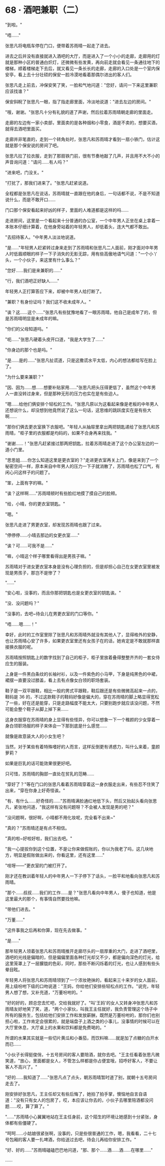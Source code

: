 <link rel="stylesheet" href="../styles/text.css" />
<h1>68 · 酒吧兼职（二）</h1>

"到啦。"

"唔……"

张思凡将电瓶车停在门口，便带着苏雨晴一起走了进去。

进去之后并没有直接就进入酒吧的大厅，而是进入了一个小小的走廊，走廊用的灯就是那种小区的普通白炽灯，还微微有些发黄，再向前走就会看见一条通往地下的楼梯，顺着楼梯走下去后，就又看见一条长长的走廊，走廊的入口处是一个室内保安亭，看上去十分壮硕的保安一脸冷漠地看着那偶尔进出的客人们。

张思凡走上前去，冲保安笑了笑，一脸和气地问道："您好，请问一下来这里兼职应该找谁？"

保安斜睨了张思凡一眼，指了指走廊里面，冷淡地说道："进去左边的房间。"

"哦，谢谢。"张思凡十分有礼貌的道了声谢，然后拉着苏雨晴朝走廊的里面走。

走廊的左边有一家小卖部，里面卖的是各种烟和小零食，酒是不卖的，想要买酒，就得去酒吧里面买。

走廊并非笔直的，走到一个转角处时，张思凡和苏雨晴才看到一扇小铁门，估计这就是那个保安说的房间了吧。

张思凡拉了拉衣服，走到了那扇铁门前，很有节奏地敲了几声，并且用不大不小的声音询问道："请问……有人吗？"

"进来吧，门没关。"

"打扰了，那我们进来了。"张思凡赶紧说道。

全程都是张思凡在说话，苏雨晴就一直跟在他的身后，一句话都不说，不是不知道说什么，而是不敢开口……

门口那个保安看起来好凶的样子，里面的人难道都是这样的吗……

走进房间，这里是一个看起来十分普通的办公室，一个中年男人正坐在桌上拿着一本账本仔细计算着，在他身旁站着的年轻男人，却低着头，连大气都不敢出。

"去招待客人。"中年男人淡淡地说道。

"是……"年轻男人赶紧转过身来走到了苏雨晴和张思凡二人面前，刚才面对中年男人时低眉顺眼的样子一下子消失的无影无踪，用有些高傲地语气问道："一个小丫头，一个小伙子，来这里有什么事么？"

"您好……我们是来兼职的……"

"行，我们酒吧正好缺人……"

年轻男人正打算答应下来，却被中年男人给打断了。

"兼职？有身份证吗？我们这不收未成年人。"

"诶？这……这个……"张思凡有些犹豫地看了一眼苏雨晴，他自己是成年了的，但是苏雨晴明显是未成年的嘛。

"你们的父母知道吗。"

"呃……"张思凡硬着头皮开口道，"我是大学生了……"

"你身边的那个也是吗。"

"是……是的……"张思凡扯谎道，只是这撒谎水平太低，内心的想法都给写在脸上了。

"为什么要来兼职？"

"因、因为……想……想要补贴家用……"张思凡把头压得更低了，虽然这个中年男人一直没转过身来，但是那种无形的压力也实在是有些迫人。

"嗯……给他们俩安排个轻松的工作。"张思凡原以为这看起来像是老板的中年男人还想说什么，却没想到他竟然说了这么一句话，这思维的跳跃度实在是有些大啊……

"那你们俩去更衣室换下衣服吧。"年轻人从抽屉里拿出两把钥匙递给了张思凡和苏雨晴，"柜子里的衣服都是均码的，如果不合身再来找我。"

"谢谢……！"张思凡赶紧接过那两把钥匙，拉着苏雨晴走进了这个办公室左边的一道小门里。

"思思姐……你怎么知道这里是更衣室的？"走进更衣室再关上门，像是来到了一个秘密空间一样，原本来自中年男人的压力一下子就消散了，苏雨晴也松了口气，有闲心问这样子的问题了。

"笨，上面有字的嘛。"

"诶？这样啊……"苏雨晴顿时有些脸红地摸了摸自己的脸颊。

"给，小晴，你的更衣室钥匙。"

"嗯。"

张思凡走进了男更衣室，却发现苏雨晴也跟了过来。

"停停停……小晴去那边的女更衣室……"

"诶？可……可我不是……"

"嘛，小晴这个样子哪里看得出是男孩子嘛。"

苏雨晴对于进女更衣室本身是没有心理负担的，但是却担心自己在女更衣室里被发现是男孩子，那岂不是惨了？

"……"

"安心啦，没事的，而且你那把钥匙也是女更衣室的钥匙诶。"

"没、没问题吗？"

"没事的，去吧\~待会儿在男更衣室的门口等你。"

"唔……嗯……！"

幸好，此时的工作室里除了张思凡和苏雨晴外就没有其他人了，显得格外的安静，也让苏雨晴心安了许多，如果更衣室里还有女孩子在的话，她肯定是不敢就那样直接换衣服的呢。

苏雨晴按照钥匙上的数字找到了自己的柜子，柜子里放着叠得整整齐齐的一套女侍应生的服装。

上身是一件黑白条纹的长袖衬衫，以及一件紫色的小马甲，下身是纯黑色的中裙，裙摆一直要没过膝盖，看上去有点像女白领的职场套装。

鞋子是一双平跟鞋，相比一般的男式平跟鞋，鞋后跟还是有些微微高起来一点的，鞋码是 36 的，不过这款鞋子的鞋码好像是偏大的，穿在苏雨晴的脚上略显得宽松了一些，好在还是能穿，只是走路幅度不能太大，只要别跑步就应该没问题，不然可能会整个鞋子从脚上掉下来……

这身衣服穿在苏雨晴的身上显得有些怪异，你可以想象一下一个稚颜的少女穿着一身白领职场服的样子来体会一下那到底是什么感觉……

就像是故意装大人的小女生吧？

当然，对于某些有着特殊嗜好的人而言，这样反倒更有诱惑力，叫什么来着，童颜萝莉？

如果是巨乳的话可能效果很更好吧。

只可惜，苏雨晴的胸部一直处在贫乳的范畴……

"穿好了？"等在门口的张思凡看着苏雨晴穿着这一身衣服走出来，有些忍不住笑了出来，"穿在你身上好奇怪诶。"

"有、有什么……好奇怪的……"苏雨晴满脸通红地低下头，然后又抬起头看向张思凡，紧张地问道，"我这样有没有问题呀？不会被人发现是男的吧？"

"没问题啊，很好啊，小晴都不用化妆呢，完全看不出来\~"

"真的？"苏雨晴还是有点不相信。

"真的啦\~好啦好啦，我们出去吧。"

"我一心提拔你到这个位置，不是让你来做假账的，你以为我老了吗，这几块地方，明显是假账做出来的，你看这里，还有这里……"

"吱呀——"更衣室的门被打开了。

刚才还在教训着年轻人的中年男人一下子停下了话头，一脸平和地看向张思凡和苏雨晴。

"那个……叔叔……我们的工作……是？"张思凡看向中年男人，傻子也知道，他是这里最大的那个，有事情自然要找他嘛。

"带他们进去。"

"万董……"

"这件事我之后再和你算，现在先去做事。"

"是……"

那年轻男人领着张思凡和苏雨晴推开走廊尽头的一扇厚重的大门，走进了酒吧里，酒吧的光线是偏暗的，但是偏偏里面各种灯光却又不少，都是偏向深色的灯光，给这里笼罩上了一层朦胧的色彩，同时，那些不断闪烁着的灯光，也让人感到有些头晕目眩。

年轻男人将张思凡和苏雨晴领到了一个浓妆艳抹的，看起来三十来岁的女人面前，用上级吩咐下级的口吻说道："王妈，你给他们安排些轻松点的工作。"说完，年轻男人想了想，又补充道，"万董吩咐的。"

"好的好的，顾总您去忙吧，交给我就好了。"叫'王妈'的女人又转身冲张思凡和苏雨晴友好地笑了笑，道，"两个小家伙，叫我王主任就好，我负责管理这个场子中所有的服务生，包括给他们安排工作和发放薪酬，既然是万董吩咐的，那你们也别担心啦，工作肯定会很累的，就是端盘子上酒之类的小事儿，没事情的时候可以在大厅里休息，大厅桌上的水果和饮料都是免费喝的。"

所谓的水果其实就是一些切片黄瓜和小番茄，而饮料嘛……就是加了点糖的白开水而已……

"小伙子长得挺俊俏，十五号房间的客人要陪酒，就你去吧。"王主任看着张思凡微笑道，"放心，里面都是女人，不管怎么样都是你占便宜哦，招呼好客人，不要让客人不高兴了。"

"好的……我知道了……"张思凡点了点头，朝苏雨晴暂时道了别，就朝十五号房间走去了。

刚安排好张思凡，王主任却又有些后悔了，她拍了拍手掌，懊恼地自言自语道："没有只有女人的包房了，哎，本应该让你去的，小伙子去哪里陪酒都没问题……哎，算了算了。"

"……"苏雨晴小心翼翼地站在王主任身前，这个陌生的环境让她感到十分紧张，身体都有些僵硬了。

"呵呵……小姑娘很紧张啊，没事的，只是些很普通的工作，嗯，我看看，二十七号包厢的客人要一扎啤酒，你给送过去吧，待会儿再给你安排工作。"

"好、好的……"苏雨晴磕磕巴巴地问道，"那、那个……酒……酒……在哪里……"

……
